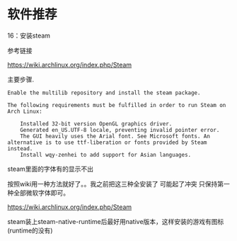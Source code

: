 # 软件推荐

16：安装steam

参考链接

https://wiki.archlinux.org/index.php/Steam

主要步骤.


    Enable the multilib repository and install the steam package.

    The following requirements must be fulfilled in order to run Steam on Arch Linux:

        Installed 32-bit version OpenGL graphics driver.
        Generated en_US.UTF-8 locale, preventing invalid pointer error.
        The GUI heavily uses the Arial font. See Microsoft fonts. An alternative is to use ttf-liberation or fonts provided by Steam instead.
        Install wqy-zenhei to add support for Asian languages.

steam里面的字体有的显示不出

按照wiki用一种方法就好了。。我之前把这三种全安装了 可能起了冲突 只保持第一种全部微软字体即可。

https://wiki.archlinux.org/index.php/Steam

steam装上steam-native-runtime后最好用native版本，这样安装的游戏有图标(runtime的没有)